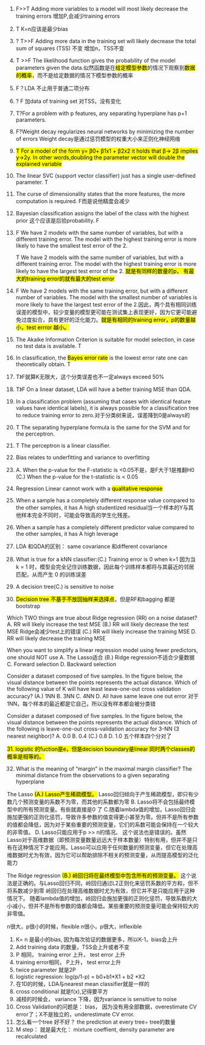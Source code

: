 1. F>>T Adding more variables to a model will most likely decrease the training errors  增加P,会减少training errors
2. T K=n应该是最少bias
3. ? T>>F Adding more data in the training set will likely decrease the total sum of squares (TSS) 不变  增加n，TSS不变
4. T >>F The likelihood function gives the probability of the model parameters given the data.似然函数是在<mark class="hltr-green">给定模型参数</mark>的情况下观察到<mark class="hltr-green">数据的概率</mark>，而不是给定数据的情况下模型参数的概率
5. F？LDA 不止用于普通二项分布
6. ? F 加data of training set 对TSS，没有变化
7. T?For a problem with p features, any separating hyperplane has p+1 parameters.
8. F?Weight decay regularizes neural networks by minimizing the number of errors Weight decay是通过惩罚模型的权重大小来正则化神经网络
9. <mark class="hltr-green">T For a model of the form y= β0+ β1x1 + β2x2 it holds that β-> 2β implies y->2y. In other words,doubling the parameter vector will double the explained variable </mark>
10. The linear SVC (support vector classifier) just has a single user-defined parameter. T
11. The curse of dimensionality states that the more features, the more computation is required. F而是说他精度会减少
12. Bayesian classification assigns the label of the class with the highest prior 这个应该是后验probability. F
13. F We have 2 models with the same number of variables, but with a different training error. The model with the highest training error is more likely to have the smallest test error of the 2.

    T    We have 2 models with the same number of variables, but with a different training error. The model with the highest training error is more likely to have the largest test error of the 2. 
    <mark class="hltr-red">就是有同样的数量的p， 有最大的training error的就有最大的test error</mark>
14. F   We have 2 models with the same training error, but with a different number of variables. The model with the smallest number of variables is more likely to have the largest test error of the 2.因此，两个具有相同训练误差的模型中，较少变量的模型更可能在测试集上表现更好，因为它更可能避免过度拟合，具有更好的泛化能力。<mark class="hltr-red">就是有相同的training error，p的数量越小，test errror 越小。</mark>
15. The Akaike Information Criterion is suitable for model selection, in case no test data is available. T
16. In classification, the <mark class="hltr-green">Bayes error rate</mark> is the lowest error rate one can theoretically obtain. T
17. T》F就算K无限大，这个分类误差也不一定always exceed 50%
18. T》F On a linear dataset, LDA will have a better training MSE than QDA.
19. In a classification problem (assuming that cases with identical feature values have identical labels), it is always possible for a classification tree to reduce training error to zero.对于分类树来说，误差降到0是always的
20. T The separating hyperplane formula is the same for the SVM and for the perceptron.
21. T The perceptron is a linear classifier.
22. Bias relates to underfitting and variance to overfitting
23. A. When the p-value for the F-statistic is <0.05不是，是F大于1是推翻H0
     (C.) When the p-value for the t-statistic is < 0.05

24. Regression Linear cannot work with a <mark class="hltr-green">qualitative response</mark>

25. When a sample has a completely different response value compared to the other samples, it has A high studentized residual当一个样本的Y与其他样本完全不同时，可能会导致高的学生化残差。
26. When a sample has a completely different predictor value compared to the other samples, it has A high leverage
27. LDA 和QDA的区别： same covariance 和different covariance

28. What is true for a kNN classifier:(C.) Training error is 0 when k=1
    因为当 k = 1 时，模型会完全记住训练数据，因此每个训练样本都将与其最近的邻居匹配，从而产生 0 的训练误差

29. A decision tree(C.) is sensitive to noise
30. <mark class="hltr-red"> Decision tree 不基于不放回抽样来选择点</mark>，但是RF和bagging 都是bootstrap

Which TWO things are true about Ridge regression (RR) on a noise dataset?
A. RR will likely increase the test MSE
(B.) RR will likely decrease the test MSE     Ridge会减少test上的错误
(C.) RR will likely increase the training MSE
D. RR will likely decrease the training MSE

When you want to simplify a linear regression model using fewer predictors, one should NOT use
A. The Lasso适合
(B.) Ridge regression不适合少量数据
C. Forward selection
D. Backward selection

 Consider a dataset composed of five samples. In the figure below, the visual distance between the points represents the actual distance.
Which of the following value of K will have least leave-one-out cross validation accuracy?
(A.) 1NN
B. 3NN
C. 4NN
D. All have same leave one out error
对于1NN，每个样本的最近都是它自己，所以没有样本都会被分类错

Consider a dataset composed of five samples. In the figure below, the visual distance between the points represents the actual distance.
Which of the following is leave-one-out cross-validation accuracy for 3-NN (3 nearest neighbor)?
A. 0.0
B. 0.4
(C.) 0.8
D. 1.0
五个样本四个分对了

<mark class="hltr-red">31.  logistic 的fuction是e，但是decision boundary是linear 同时两个classes的概率是相等的。</mark>

32. What is the meaning of “margin” in the maximal margin classifier?
    The minimal distance from the observations to a given separating hyperplane

The Lasso
<mark class="hltr-red">(A.) Lasso产生稀疏模型。</mark>
Lasso回归倾向于产生稀疏模型，即只有少数几个预测变量的系数不为零，而其他的系数都为零
B. Lasso将不会包括最终模型中的所有预测变量。有些就直接是0 了
C.随着lambda值的增加，Lasso回归会施加更强的正则化惩罚，导致许多参数的值变得更小甚至为零。但并不是所有参数的值都会降低，因为对于某些重要的预测变量，它们的系数可能会保持在一个较大的非零值。
D. Lasso只能应用于p >> n的情况。
这个说法也是错误的。虽然Lasso对于高维数据（即预测变量数量远远大于样本数量）特别有用，但并不是只有在这种情况下才能应用。Lasso可以应用于任何数量的预测变量，但它在处理高维数据时尤为有效，因为它可以帮助排除不相关的预测变量，从而提高模型的泛化能力

The Ridge regression
<mark class="hltr-red">(B.) 岭回归将在最终模型中包含所有的预测变量。</mark>
这个说法是正确的。与Lasso回归不同，岭回归通过L2正则化来惩罚系数的平方和，但不将系数减少到零
岭回归在处理高维数据时尤为有效，但它并不是只能应用于这种情况下。
随着lambda值的增加，岭回归会施加更强的正则化惩罚，导致系数的大小减小，但并不是所有参数的值都会降低。某些重要的预测变量可能会保持较大的非零值。

n很大，p很小的时候，flexible
n很小，p很大，inflexible

1. K= n 是最小的bias, 因为每次验证的数据更多，所以K-1，bias会上升
2. Add training data 的数量，TSS会上升或者不变
3. P 相同， training error 上升， test error 上升
4. training error相同， P上升， test error上升
5. twice parameter 就是2P
6. logistic regression: log(p/1-p) = b0+b1*X1 + b2 *X2
7. 在1D的时候，LDA与nearest mean classifier就是一样的
8. cross conditional 就是f(x),记得要平方
9. 减枝的时候会， variance 下降，因为variance is sensitive to noise
10. Cross Validation的问题是： bias， 因为没有用全部数据，overestimate CV error了；X不是独立的，underestimate CV error.
11. 怎么看一个tree 好不好？ the prediction at every tree÷ tree的数量
12. M step： 就是最大化： mixture coeffient, density parameter are recalculated
